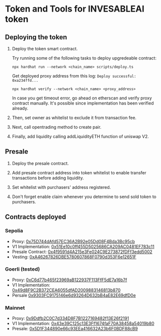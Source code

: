 # Token and Tools for INVESABLEAI token

## Deploying the token

1. Deploy the token smart contract.

   Try running some of the following tasks to deploy upgredeable contract:

   ```shell
   npx hardhat run --network <chain_name> scripts/deploy.ts
   ```

   Get deployed proxy address from this log: `Deploy successful: 0xa234ffd...`

   ```
   npx hardhat verify --network <chain_name> <proxy_address>
   ```

   In case you get timeout error, go ahead on etherscan and verify proxy contract manually. It's possible since implementation has been verified already.

2. Then, set owner as whitelist to exclude it from transaction fee.

3. Next, call opentrading method to create pair.

4. Finally, add liquidity calling addLiquidityETH function of uniswap V2.

## Presale

1. Deploy the presale contract.

2. Add presale contract address into token whitelist to enable transfer transactions before adding liquidity.

3. Set whitelist with purchasers' address registered.

4. Don't forget enable claim whenever you determine to send sold token to purchasers.

## Contracts deployed

### Sepolia

- Proxy: [0x75D744dAfd57EC36A2B92e05Dd08F4Bda3Bc95cb](https://sepolia.etherscan.io/address/0x75D744dAfd57EC36A2B92e05Dd08F4Bda3Bc95cb#readProxyContract)
- V1 Implementation: [0x51Ee10c0ff455D5025686CA209AC0481EF783c11](https://sepolia.etherscan.io/address/0x51ee10c0ff455d5025686ca209ac0481ef783c11#code)
- Presale Contract: [0x4f9591d4A215e3Fe024C9E273872fDFf3edd5002](https://sepolia.etherscan.io/address/0xCd1C8505db1ADD99A1dcc759d7257cCdB7A11067#code)
- Vesting: [0xA46267826DBE5780607868F0790d353F6e12651F](https://sepolia.etherscan.io/address/0xA46267826DBE5780607868F0790d353F6e12651F#code)

### Goerli (tested)

- Proxy: [0xC6d77b465f23969aB122937F113FfF5dE7a16b7f](https://goerli.etherscan.io/address/0xC6d77b465f23969aB122937F113FfF5dE7a16b7f#readProxyContract)
- V1 Implementation: [0x49d8F9C2B372CEA6055dfAD2009883146813b870](https://goerli.etherscan.io/address/0x49d8f9c2b372cea6055dfad2009883146813b870#code)
- Persale [0x9303FC9175146e6d93264D632bB4aE82E69dfD0e](https://goerli.etherscan.io/address/0x9303FC9175146e6d93264D632bB4aE82E69dfD0e#code)

### Mainnet

- Proxy: [0x9Ddfb2C0C7d334D8F7B1227169482f13E26f2191](https://etherscan.io/address/0x9Ddfb2C0C7d334D8F7B1227169482f13E26f2191#readProxyContract)
- V1 Implementation: [0x43e39C125c13E3Ff1674faF70A38458a54019b80](https://etherscan.io/address/0x43e39C125c13E3Ff1674faF70A38458a54019b80#code)
- Presale: [0x5D1F344890e66c93EEa416632A23b6F0BDF88cB9](https://etherscan.io/address/0x5D1F344890e66c93EEa416632A23b6F0BDF88cB9#code)

